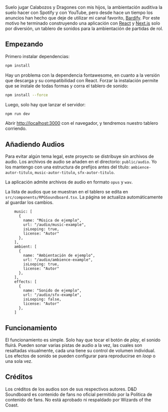Suelo jugar Calabozos y Dragones con mis hijos, la ambientación auditiva la suelo hacer con Spotify y con YouTube, pero desde hace un tiempo los anuncios han hecho que deje de utilizar mi canal favorito, [Bardify](https://www.youtube.com/@bardify). Por este motivo he terminado construyendo una aplicación con [React](https://react.dev/) y [Next.js](https://nextjs.org) solo por diversión, un tablero de sonidos para la ambientación de partidas de rol.

## Empezando

Primero instalar dependencias:

```bash
npm install
```

Hay un problema con la dependencia fontawesome, en cuanto a la versión que descarga y su compatibilidad con React. Forzar la instalación permite que se instale de todas formas y corra el tablero de sonido:

```bash
npm install --force
```

Luego, solo hay que lanzar el servidor: 

```bash
npm run dev
```

Abrir [http://localhost:3000](http://localhost:3000) con el navegador, y tendremos nuestro tablero corriendo.

## Añadiendo Audios

Para evitar algún tema legal, este proyecto se distribuye sin archivos de audio. Los archivos de audio se añaden en el directorio: `public/audio`. Yo los mantengo con una estructura de prefijos antes del título: `ambience-autor-titulo`, `music-autor-titulo`, `sfx-autor-titulo`.

La aplicación admite archivos de audio en formato `opus` y `wav`.

La lista de audios que se muestran en el tablero se edita en `src/components/RPGSoundboard.tsx`. La página se actualiza automáticamente al guardar los cambios.

```TSX
    music: [
      { 
        name: "Música de ejemplo", 
        url: "/audio/music-example", 
        isLooping: true,
        license: "Autor"
      },
    ],
    ambient: [
      { 
        name: "Ambientación de ejemplo", 
        url: "/audio/ambience-example", 
        isLooping: true,
        license: "Autor"
      },
    ],
    effects: [
      { 
        name: "Sonido de ejemplo", 
        url: "/audio/sfx-example", 
        isLooping: false,
        license: "Autor"
      },
    ]
```

## Funcionamiento

El funcionamiento es simple. Solo hay que tocar el botón de _play_, el sonido fluirá. Pueden sonar varias pistas de audio a la vez, las cuales son resaltadas visualmente, cada una tiene su control de volumen individual. Los efectos de sonido se pueden configurar para reproducirse en _loop_ o una sola vez.

## Créditos

Los créditos de los audios son de sus respectivos autores. D&D Soundboard es contenido de fans no oficial permitido por la Política de contenido de fans. No está aprobado ni respaldado por Wizards of the Coast.